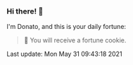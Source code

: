 ### Hi there! 👋 

I'm Donato, and this is your daily fortune:

> 🥠 You will receive a fortune cookie.

Last update: Mon May 31 09:43:18 2021